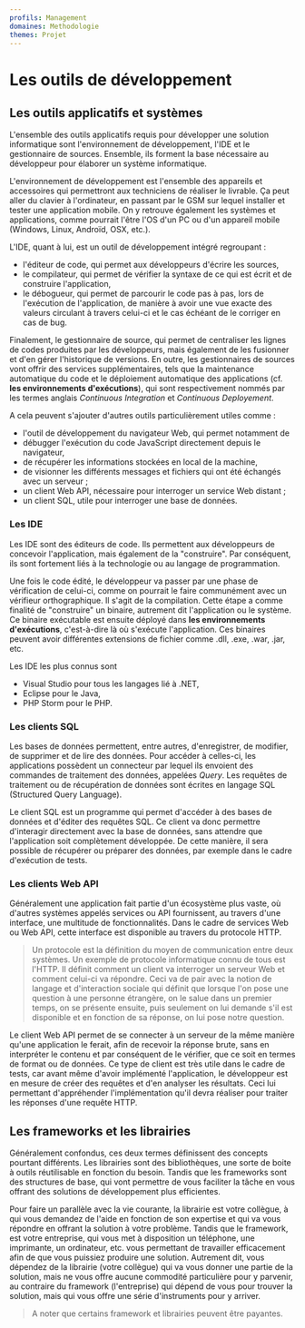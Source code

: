 ```yaml
---
profils: Management
domaines: Methodologie
themes: Projet
---
```


# Les outils de développement

## Les outils applicatifs et systèmes

L'ensemble des outils applicatifs requis pour développer une solution informatique sont l'environnement de développement, l'IDE et le gestionnaire de sources. Ensemble, ils forment la base nécessaire au développeur pour élaborer un système informatique.

L'environnement de développement est l'ensemble des appareils et accessoires qui permettront aux techniciens de réaliser le livrable. Ça peut aller du clavier à l'ordinateur, en passant par le GSM sur lequel installer et tester une application mobile. On y retrouve également les systèmes et applications, comme pourrait l'être l'OS d'un PC ou d'un appareil mobile (Windows, Linux, Androïd, OSX, etc.).

L'IDE, quant à lui, est un outil de développement intégré regroupant :

- l'éditeur de code, qui permet aux développeurs d'écrire les sources,
- le compilateur, qui permet de vérifier la syntaxe de ce qui est écrit et de construire l'application,
- le débogueur, qui permet de parcourir le code pas à pas, lors de l'exécution de l'application, de manière à avoir une vue exacte des valeurs circulant à travers celui-ci et le cas échéant de le corriger en cas de bug.

Finalement, le gestionnaire de source, qui permet de centraliser les lignes de codes produites par les développeurs, mais également de les fusionner et d'en gérer l'historique de versions. En outre, les gestionnaires de sources vont offrir des services supplémentaires, tels que la maintenance automatique du code et le déploiement automatique des applications (cf. **les environnements d'exécutions**), qui sont respectivement nommés par les termes anglais _Continuous Integration_ et _Continuous Deployement_.

A cela peuvent s'ajouter d'autres outils particulièrement utiles comme : 
- l'outil de développement du navigateur Web, qui permet notamment de 
 - débugger l'exécution du code JavaScript directement depuis le navigateur,
 - de récupérer les informations stockées en local de la machine,
 - de visionner les différents messages et fichiers qui ont été échangés avec un serveur ;
- un client Web API, nécessaire pour interroger un service Web distant ;
- un client SQL, utile pour interroger une base de données.

### Les IDE

Les IDE sont des éditeurs de code. Ils permettent aux développeurs de concevoir l'application, mais également de la "construire". Par conséquent, ils sont fortement liés à la technologie ou au langage de programmation.

Une fois le code édité, le développeur va passer par une phase de vérification de celui-ci, comme on pourrait le faire communément avec un vérifieur orthographique. Il s'agit de la compilation. Cette étape a comme finalité de "construire" un binaire, autrement dit l'application ou le système. Ce binaire exécutable est ensuite déployé dans **les environnements d'exécutions**, c'est-à-dire là où s'exécute l'application. Ces binaires peuvent avoir différentes extensions de fichier comme .dll, .exe, .war, .jar, etc.

Les IDE les plus connus sont 
- Visual Studio pour tous les langages lié à .NET, 
- Eclipse pour le Java, 
- PHP Storm pour le PHP.  

### Les clients SQL

Les bases de données permettent, entre autres, d'enregistrer, de modifier, de supprimer et de lire des données. Pour accéder à celles-ci, les applications possèdent un connecteur par lequel ils envoient des commandes de traitement des données, appelées _Query_. Les requêtes de traitement ou de récupération de données sont écrites en langage SQL (Structured Query Language). 

Le client SQL est un programme qui permet d'accéder à des bases de données et d'éditer des requêtes SQL. Ce client va donc permettre d'interagir directement avec la base de données, sans attendre que l'application soit complètement développée. De cette manière, il sera possible de récupérer ou préparer des données, par exemple dans le cadre d'exécution de tests.

### Les clients Web API

Généralement une application fait partie d'un écosystème plus vaste, où d'autres systèmes appelés services ou API fournissent, au travers d'une interface, une multitude de fonctionnalités. Dans le cadre de services Web ou Web API, cette interface est disponible au travers du protocole HTTP.

>Un protocole est la définition du moyen de communication entre deux systèmes. Un exemple de protocole informatique connu de tous est l'HTTP. Il définit comment un client va interroger un serveur Web et comment celui-ci va répondre. Ceci va de pair avec la notion de langage et d'interaction sociale qui définit que lorsque l'on pose une question à une personne étrangère, on le salue dans un premier temps, on se présente ensuite, puis seulement on lui demande s'il est disponible et en fonction de sa réponse, on lui pose notre question.

Le client Web API permet de se connecter à un serveur de la même manière qu'une application le ferait, afin de recevoir la réponse brute, sans en interpréter le contenu et par conséquent de le vérifier, que ce soit en termes de format ou de données. Ce type de client est très utile dans le cadre de tests, car avant même d'avoir implémenté l'application, le développeur est en mesure de créer des requêtes et d'en analyser les résultats. Ceci lui permettant d'appréhender l'implémentation qu'il devra réaliser pour traiter les réponses d'une requête HTTP.

## Les frameworks et les librairies

Généralement confondus, ces deux termes définissent des concepts pourtant différents. Les librairies sont des bibliothèques, une sorte de boite à outils réutilisable en fonction du besoin. Tandis que les frameworks sont des structures de base, qui vont permettre de vous faciliter la tâche en vous offrant des solutions de développement plus efficientes. 

Pour faire un parallèle avec la vie courante, la librairie est votre collègue, à qui vous demandez de l'aide en fonction de son expertise et qui va vous répondre en offrant la solution à votre problème. Tandis que le framework, est votre entreprise, qui vous met à disposition un téléphone, une imprimante, un ordinateur, etc. vous permettant de travailler efficacement afin de que vous puissiez produire une solution. Autrement dit, vous dépendez de la librairie (votre collègue) qui va vous donner une partie de la solution, mais ne vous offre aucune commodité particulière pour y parvenir, au contraire du framework (l'entreprise) qui dépend de vous pour trouver la solution, mais qui vous offre une série d'instruments pour y arriver.

>A noter que certains framework et librairies peuvent être payantes. 
